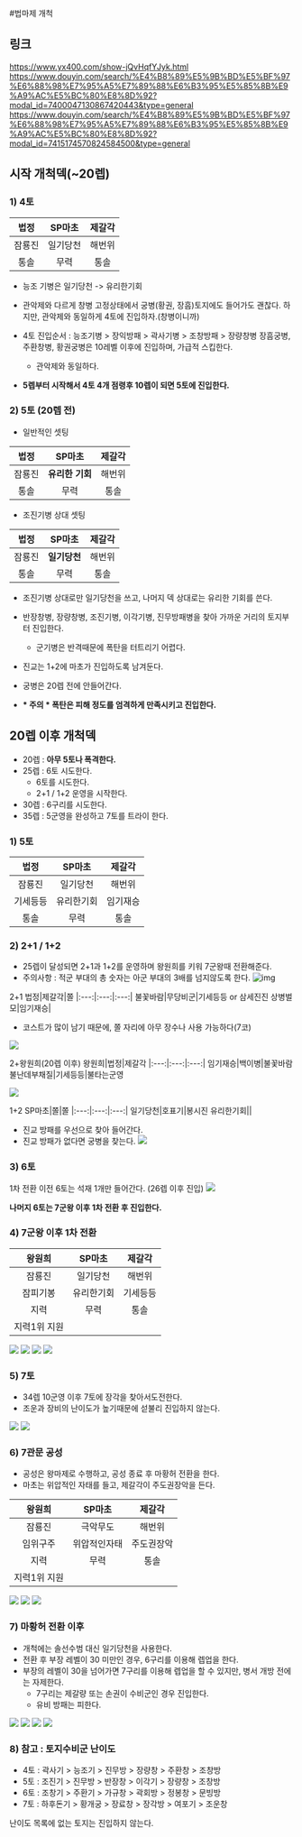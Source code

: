 #법마제 개척

## 링크

https://www.yx400.com/show-jQvHqfYJyk.html
https://www.douyin.com/search/%E4%B8%89%E5%9B%BD%E5%BF%97%E6%88%98%E7%95%A5%E7%89%88%E6%B3%95%E5%85%8B%E9%A9%AC%E5%BC%80%E8%8D%92?modal_id=7400047130867420443&type=general
https://www.douyin.com/search/%E4%B8%89%E5%9B%BD%E5%BF%97%E6%88%98%E7%95%A5%E7%89%88%E6%B3%95%E5%85%8B%E9%A9%AC%E5%BC%80%E8%8D%92?modal_id=7415174570824584500&type=general

## 시작 개척덱(~20렙)

### 1) 4토

법정|SP마초|제갈각
|:---:|:---:|:---:|
잠룡진|일기당천|해번위
통솔|무력|통솔
* 능조 기병은 일기당천 -> 유리한기회

* 관악제와 다르게 창병 고정상태에서 궁병(황권, 장흠)토지에도 들어가도 괜찮다. 하지만, 관악제와 동일하게 4토에 진입하자.(창병이니까)

* 4토 진입순서 : 능조기병 > 장익방패 > 곽사기병 > 조창방패 > 장량창병 
장흠궁병, 주환창병, 황권궁병은 10레벨 이후에 진입하며, 가급적 스킵한다.
    * 관악제와 동일하다.

* __5렙부터 시작해서 4토 4개 점령후 10렙이 되면 5토에 진입한다.__


### 2) 5토 (20렙 전)

* 일반적인 셋팅

법정|SP마초|제갈각
|:---:|:---:|:---:|
잠룡진|__유리한 기회__|해번위
통솔|무력|통솔

* 조진기병 상대 셋팅

법정|SP마초|제갈각
|:---:|:---:|:---:|
잠룡진|__일기당천__|해번위
통솔|무력|통솔

* 조진기병 상대로만 일기당천을 쓰고, 나머지 덱 상대로는 유리한 기회를 쓴다.

* 반장창병, 장량창병, 조진기병, 이각기병, 진무방패병을 찾아 가까운 거리의 토지부터 진입한다.
    * 군기병은 반격때문에 폭탄을 터트리기 어렵다.
* 진교는 1+2에 마초가 진입하도록 남겨둔다.
* 궁병은 20렙 전에 안들어간다.
* __* 주의 * 폭탄은 피해 정도를 엄격하게 만족시키고 진입한다.__


## 20렙 이후 개척덱

* 20렙 : __아무 5토나 폭격한다.__
* 25렙 : 6토 시도한다.
    * 6토를 시도한다.
    * 2+1 / 1+2 운영을 시작한다.
* 30렙 : 6구리를 시도한다.
* 35렙 : 5군영을 완성하고 7토를 트라이 한다.

### 1) 5토

법정|SP마초|제갈각
|:---:|:---:|:---:|
잠룡진|일기당천|해번위
기세등등|유리한기회|임기재승
통솔|무력|통솔

### 2) 2+1 / 1+2

* 25렙이 달성되면 2+1과 1+2를 운영하며 왕원희를 키워 7군왕때 전환해준다.
* 주의사항 : 적군 부대의 총 숫자는 아군 부대의 3배를 넘지않도록 한다.
![img](./../05.img/1+2예시.png)

2+1
법정|제갈각|쫄
|:---:|:---:|:---:|
불꽃바람|무당비군|기세등등 or 삼세진진
상병벌모|임기재승|
* 코스트가 많이 남기 때문에, 쫄 자리에 아무 장수나 사용 가능하다(7코)

![](./../05.img/법정제갈각2+1.png)

2+왕원희(20렙 이후)
왕원희|법정|제갈각
|:---:|:---:|:---:|
임기재승|백이병|불꽃바람
불난데부채질|기세등등|불타는군영

![](./../05.img/왕법제전법.png)

1+2
SP마초|쫄|쫄
|:---:|:---:|:---:|
일기당천|호표기|봉시진
유리한기회||

* 진교 방패를 우선으로 찾아 들어간다.
* 진교 방패가 없다면 궁병을 찾는다.
![](./../05.img/마초1+2.png)

### 3) 6토

1차 전환 이전 6토는 석재 1개만 들어간다. (26렙 이후 진입)
![](./../05.img/법마제6토.png)

__나머지 6토는 7군왕 이후 1차 전환 후 진입한다.__

### 4) 7군왕 이후 1차 전환

왕원희|SP마초|제갈각
|:---:|:---:|:---:|
잠룡진|일기당천|해번위
잠피기봉|유리한기회|기세등등
지력|무력|통솔
지력1위 지원||

![](./../05.img/왕마제1.png)
![](./../05.img/왕마제2.png)
![](./../05.img/왕마제3.png)
![](./../05.img/왕마제4.png)



### 5) 7토

* 34렙 10군영 이후 7토에 장각을 찾아서도전한다. 
* 조운과 장비의 난이도가 높기때문에 섣불리 진입하지 않는다.

![](./../05.img/왕마제7토1.png)
![](./../05.img/왕마제7토2.png)

### 6) 7관문 공성

* 공성은 왕마제로 수행하고, 공성 종료 후 마황허 전환을 한다.
* 마초는 위압적인 자태를 들고, 제갈각이 주도권장악을 든다.

왕원희|SP마초|제갈각
|:---:|:---:|:---:|
잠룡진|극악무도|해번위
임위구주|위압적인자태|주도권장악
지력|무력|통솔
지력1위 지원||

![](./../05.img/왕마제공성1.png)
![](./../05.img/왕마제공성2.png)
![](./../05.img/왕마제공성3.png)

### 7) 마황허 전환 이후

* 개척에는 솔선수범 대신 일기당천을 사용한다.
* 전환 후 부장 레벨이 30 미만인 경우, 6구리를 이용해 렙업을 한다.
* 부장의 레벨이 30을 넘어가면 7구리를 이용해 렙업을 할 수 있지만, 병서 개방 전에는 자제한다.
    * 7구리는 제갈량 또는 손권이 수비군인 경우 진입한다.
    * 유비 방패는 피한다.

![](./../05.img/마황허1.png)
![](./../05.img/마황허2.png)
![](./../05.img/마황허3.png)
![](./../05.img/마황허4.png)

### 8) 참고 : 토지수비군 난이도

* 4토 : 곽사기 > 능조기 > 진무방 > 장량창 > 주환창 > 조창방
* 5토 : 조진기 > 진무방 > 반장창 > 이각기 > 장량창 > 조창방
* 6토 : 조창기 > 주환기 > 가규창 > 곽회방 > 정봉창 > 문빙방
* 7토 : 하후돈기 > 황개궁 > 장료창 > 장각방 > 여포기 > 조운창

난이도 목록에 없는 토지는 진입하지 않는다.